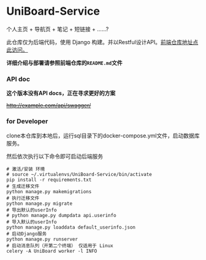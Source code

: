 # UniBoard-Service

个人主页 + 导航页 + 笔记 + 短链接 + ……?

此仓库仅为后端代码，使用 Django
构建。并以Restful设计API。[前端仓库地址点此访问。](https://github.com/Coooolfan/UniBoard)

**详细介绍与部署请参照前端仓库的`README.md`文件**

### API doc

**这个版本没有API docs，正在寻求更好的方案**

~~http://example.com/api/swagger/~~

### for Developer

clone本仓库到本地后，运行sql目录下的docker-compose.yml文件，启动数据库服务。

然后依次执行以下命令即可启动后端服务

```shell
# 激活/安装 环境
# source ~/.virtualenvs/UniBoard-Service/bin/activate
pip install -r requirements.txt
# 生成迁移文件
python manage.py makemigrations 
# 执行迁移文件
python manage.py migrate 
# 导出默认的userInfo
# python manage.py dumpdata api.userinfo
# 导入默认的userInfo
python manage.py loaddata default_userinfo.json
# 启动Django服务
python manage.py runserver
# 启动消息队列（开第二个终端） 仅适用于 Linux 
celery -A UniBoard worker -l INFO
```
